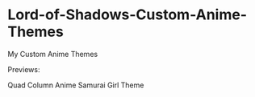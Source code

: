# Lord-of-Shadows-Custom-Anime-Themes
My Custom Anime Themes











Previews:


Quad Column Anime Samurai Girl Theme

